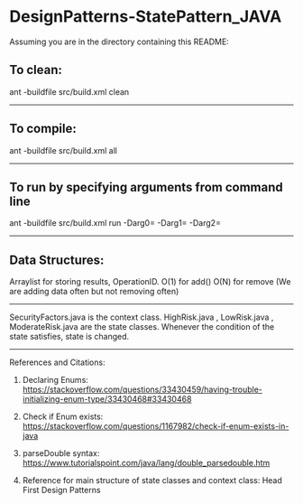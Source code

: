 # DesignPatterns-StatePattern_JAVA

Assuming you are in the directory containing this README:

## To clean:
ant -buildfile src/build.xml clean

-----------------------------------------------------------------------
## To compile: 
ant -buildfile src/build.xml all

-----------------------------------------------------------------------
## To run by specifying arguments from command line 
ant -buildfile src/build.xml run -Darg0=<InputFile> -Darg1=<OutputFile> -Darg2=<DebugValue>

-----------------------------------------------------------------------
## Data Structures:

Arraylist for storing results, OperationID. O(1) for add() O(N) for 
remove (We are adding data often but not removing often)

-----------------------------------------------------------------------
SecurityFactors.java is the context class. HighRisk.java , LowRisk.java
 , ModerateRisk.java are the state classes. Whenever the condition of 
 the state satisfies, state is changed.
 
-----------------------------------------------------------------------

References and Citations:

1) Declaring Enums:
https://stackoverflow.com/questions/33430459/having-trouble-initializing-enum-type/33430468#33430468

2) Check if Enum exists:
https://stackoverflow.com/questions/1167982/check-if-enum-exists-in-java

3) parseDouble syntax:
https://www.tutorialspoint.com/java/lang/double_parsedouble.htm

4) Reference for main structure of state classes and context class:
Head First Design Patterns
